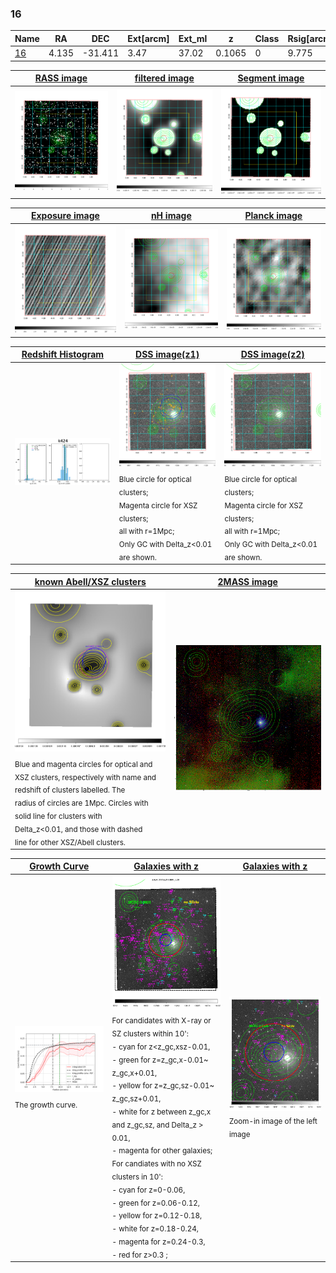 <div STYLE="page-break-after: always;"></div>

### 16

|Name          |RA          |DEC      | Ext[arcm] | Ext_ml | z    | Class| Rsig[arcmin] | CRsig[c/s] | CR500[c/s] | R500[Mpc] |L500[erg/s]|F500[erg/s/cm^2]| M500[Msun]|Tx[keV]|beta|GC(XSZ,Delta_z<0.01)| GC(OPT,Delta_z<0.01)|GC|alias|
|--------------|------------|------------|---|---|-----------|--------|------|------|----|----|----|----|----|----|----|----|----|----|---|
|[16](script/16.md)     | 4.135       | -31.411       | 3.47    | 37.02   | 0.1065 | 0   | 9.775 |0.212 |0.206 |0.918 |1.161e+44 |4.003e-12 |2.435e+14 |3.833 |1.727 |-, |-, |MCXC, |k424|

|[RASS image](../image/16/16_img.pdf)|[filtered image](../image/16/16_fil.pdf)|[Segment image](../image/16/16_seg.pdf)|
|-------------------|--------------------|-------------------|
| <img src="../image/16/16_img.png" width="300">  | <img src="../image/16/16_fil.png" width="300">   | <img src="../image/16/16_seg.png" width="300">  |

|[Exposure image](../image/16/16_mex.pdf)| [nH image](../image/16/16_nh.pdf)| [Planck image](../image/16/16_p.pdf)|
|-------------------|--------------------|-------------------|
|<img src="../image/16/16_mex.png" width="300">   | <img src="../image/16/16_nh.png" width="300">    | <img src="../image/16/16_p.png" width="300"> |

|[Redshift Histogram](../image/16/16_zg.pdf) | [DSS image(z1)](../image/16/16_dss_z1.pdf)      |  [DSS image(z2)](../image/16/16_dss_z2.pdf)    |
|-------------------|--------------------|-------------------|
|<img src="../image/16/16_zg.png" width="300"> |<img src="../image/16/16_dss_z1.png" width="300"> <sub><br>Blue circle for optical clusters; <br>Magenta circle for XSZ clusters; <br>all with r=1Mpc; <br>Only GC with Delta_z<0.01 are shown. </sub>| <img src="../image/16/16_dss_z2.png" width="300"><sub><br>Blue circle for optical clusters; <br>Magenta circle for XSZ clusters; <br>all with r=1Mpc; <br>Only GC with Delta_z<0.01 are shown. </sub> |

|[known Abell/XSZ clusters](../image/16/16_m.pdf) | [2MASS image](../image/16/16_2mass.pdf)      |
|-------------------|-------------------|
|<img src=../image/16/16_m.png width="300"> <sub><br>Blue and magenta circles for optical and <br>XSZ clusters, respectively with name and <br>redshift of clusters labelled. The <br>radius of circles are 1Mpc. Circles with <br>solid line for clusters with <br>Delta_z<0.01, and those with dashed <br>line for other XSZ/Abell clusters.        </sub>|<img src="../image/16/16_2mass.png" width="300">  |

|[Growth Curve](../image/16/16_gca_all.png) |[Galaxies with z](../image/16/16_opt_ned.pdf) |[Galaxies with z](../image/16/16_opt_ned_zoom.pdf) |
|-------------------|-------------------|-------------------|
| <img src="../image/16/16_gca_all.png" width="300"> <sub><br>The growth curve.</sub>| <img src=../image/16/16_opt_ned.png width="300"> <br><sub> For candidates with X-ray or SZ clusters within 10': <br> - cyan for z<z_gc,xsz-0.01, <br> - green for z=z_gc,x-0.01~ z_gc,x+0.01, <br> - yellow for z=z_gc,sz-0.01~ z_gc,sz+0.01, <br> - white for z between z_gc,x and z_gc,sz, and Delta_z > 0.01, <br> - magenta for other galaxies; <br>For candiates with no XSZ clusters in 10': <br> - cyan for z=0-0.06, <br> - green for z=0.06-0.12, <br> - yellow for z=0.12-0.18, <br> - white for z=0.18-0.24, <br> - magenta for z=0.24-0.3, <br> - red for z>0.3 ;  </sub>|<img src=../image/16/16_opt_ned_zoom.png width="300">  <br><sub> Zoom-in image of the left image</sub>|




